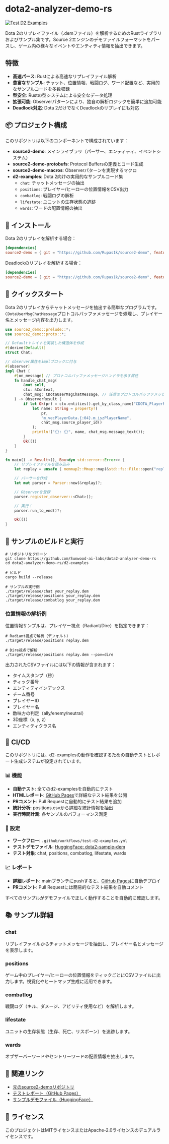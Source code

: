 # dota2-analyzer-demo-rs

[![Test D2 Examples](https://github.com/Sunwood-ai-labs/dota2-analyzer-demo-rs/actions/workflows/test-d2-examples.yml/badge.svg)](https://github.com/Sunwood-ai-labs/dota2-analyzer-demo-rs/actions/workflows/test-d2-examples.yml)

Dota 2のリプレイファイル（.demファイル）を解析するためのRustライブラリおよびサンプル集です。Source 2エンジンのデモファイルフォーマットをパースし、ゲーム内の様々なイベントやエンティティ情報を抽出できます。

## 特徴

- **高速パース**: Rustによる高速なリプレイファイル解析
- **豊富なサンプル**: チャット、位置情報、戦闘ログ、ワード配置など、実用的なサンプルコードを多数収録
- **型安全**: Rustの型システムによる安全なデータ処理
- **拡張可能**: Observerパターンにより、独自の解析ロジックを簡単に追加可能
- **Deadlock対応**: Dota 2だけでなくDeadlockのリプレイにも対応

## 📦 プロジェクト構成

このリポジトリは以下のコンポーネントで構成されています：

- **source2-demo**: メインライブラリ（パーサー、エンティティ、イベントシステム）
- **source2-demo-protobufs**: Protocol Buffersの定義とコード生成
- **source2-demo-macros**: Observerパターンを実現するマクロ
- **d2-examples**: Dota 2向けの実用的なサンプルコード集
  - `chat`: チャットメッセージの抽出
  - `positions`: プレイヤー/ヒーローの位置情報をCSV出力
  - `combatlog`: 戦闘ログの解析
  - `lifestate`: ユニットの生存状態の追跡
  - `wards`: ワードの配置情報の抽出

## 🚀 インストール

Dota 2のリプレイを解析する場合：

```toml
[dependencies]
source2-demo = { git = "https://github.com/Rupas1k/source2-demo", features = ["dota"] }
```

Deadlockのリプレイを解析する場合：

```toml
[dependencies]
source2-demo = { git = "https://github.com/Rupas1k/source2-demo", features = ["deadlock"] }
```

## 📖 クイックスタート

Dota 2のリプレイからチャットメッセージを抽出する簡単なプログラムです。`CDotaUserMsgChatMessage`プロトコルバッファメッセージを処理し、プレイヤー名とメッセージ内容を出力します。

```rust
use source2_demo::prelude::*;
use source2_demo::proto::*;

// Defaultトレイトを実装した構造体を作成
#[derive(Default)]
struct Chat;

// observer属性をimplブロックに付与
#[observer]
impl Chat {
    #[on_message] // プロトコルバッファメッセージハンドラを示す属性
    fn handle_chat_msg(
        &mut self,
        ctx: &Context,
        chat_msg: CDotaUserMsgChatMessage, // 任意のプロトコルバッファメッセージを引数に使用可能
    ) -> ObserverResult {
        if let Ok(pr) = ctx.entities().get_by_class_name("CDOTA_PlayerResource") {
            let name: String = property!(
                pr,
                "m_vecPlayerData.{:04}.m_iszPlayerName",
                chat_msg.source_player_id()
            );
            println!("{}: {}", name, chat_msg.message_text());
        }
        Ok(())
    }
}

fn main() -> Result<(), Box<dyn std::error::Error>> {
    // リプレイファイルを読み込み
    let replay = unsafe { memmap2::Mmap::map(&std::fs::File::open("replay.dem")?)? };

    // パーサーを作成
    let mut parser = Parser::new(&replay)?;

    // Observerを登録
    parser.register_observer::<Chat>();

    // 実行！
    parser.run_to_end()?;

    Ok(())
}
```

## 🔨 サンプルのビルドと実行

```shell
# リポジトリをクローン
git clone https://github.com/Sunwood-ai-labs/dota2-analyzer-demo-rs
cd dota2-analyzer-demo-rs/d2-examples

# ビルド
cargo build --release

# サンプルの実行例
./target/release/chat your_replay.dem
./target/release/positions your_replay.dem
./target/release/combatlog your_replay.dem
```

### 位置情報の解析例

位置情報サンプルは、プレイヤー視点（Radiant/Dire）を指定できます：

```shell
# Radiant視点で解析（デフォルト）
./target/release/positions replay.dem

# Dire視点で解析
./target/release/positions replay.dem --pov=dire
```

出力されたCSVファイルには以下の情報が含まれます：
- タイムスタンプ（秒）
- ティック番号
- エンティティインデックス
- チーム番号
- プレイヤーID
- プレイヤー名
- 敵味方の判定（ally/enemy/neutral）
- 3D座標（x, y, z）
- エンティティクラス名

## 🤖 CI/CD

このリポジトリには、d2-examplesの動作を確認するための自動テストとレポート生成システムが設定されています。

### 📊 機能

- **自動テスト**: 全てのd2-examplesを自動的にテスト
- **HTMLレポート**: [GitHub Pages](https://sunwood-ai-labs.github.io/dota2-analyzer-demo-rs/report.html)で詳細なテスト結果を公開
- **PRコメント**: Pull Requestに自動的にテスト結果を追加
- **統計分析**: positions.csvから詳細な統計情報を抽出
- **実行時間計測**: 各サンプルのパフォーマンス測定

### 🔧 設定

- **ワークフロー**: `.github/workflows/test-d2-examples.yml`
- **テストデモファイル**: [HuggingFace: dota2-sample-dem](https://huggingface.co/datasets/MakiAi/dota2-sample-dem/blob/main/auto-20251019-2017-start-maki.dem)
- **テスト対象**: chat, positions, combatlog, lifestate, wards

### 📈 レポート

- **詳細レポート**: mainブランチにpushすると、[GitHub Pages](https://sunwood-ai-labs.github.io/dota2-analyzer-demo-rs/report.html)に自動デプロイ
- **PRコメント**: Pull Requestには簡易的なテスト結果を自動コメント

すべてのサンプルがデモファイルで正しく動作することを自動的に確認します。

## 📚 サンプル詳細

### chat
リプレイファイルからチャットメッセージを抽出し、プレイヤー名とメッセージを表示します。

### positions
ゲーム中のプレイヤー/ヒーローの位置情報をティックごとにCSVファイルに出力します。視覚化やヒートマップ生成に活用できます。

### combatlog
戦闘ログ（キル、ダメージ、アビリティ使用など）を解析します。

### lifestate
ユニットの生存状態（生存、死亡、リスポーン）を追跡します。

### wards
オブザーバーワードやセントリーワードの配置情報を抽出します。

## 🔗 関連リンク

- [元のsource2-demoリポジトリ](https://github.com/Rupas1k/source2-demo)
- [テストレポート（GitHub Pages）](https://sunwood-ai-labs.github.io/dota2-analyzer-demo-rs/report.html)
- [サンプルデモファイル（HuggingFace）](https://huggingface.co/datasets/MakiAi/dota2-sample-dem)

## 📄 ライセンス

このプロジェクトはMITライセンスまたはApache-2.0ライセンスのデュアルライセンスです。
